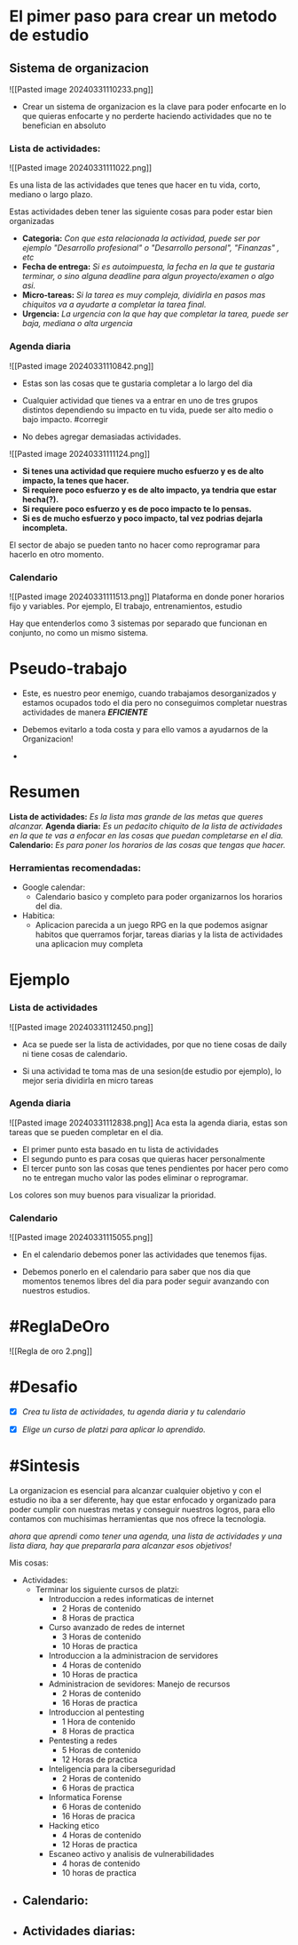 # El pimer paso para crear un metodo de estudio

## Sistema de organizacion
![[Pasted image 20240331110233.png]]
- Crear un sistema de organizacion es la clave para poder enfocarte en lo que quieras enfocarte y no perderte haciendo actividades que no te benefician en absoluto
### Lista de actividades:
![[Pasted image 20240331111022.png]]

Es una lista de las actividades que tenes que hacer en tu vida, corto, mediano o largo plazo.

Estas actividades deben tener las siguiente cosas para poder estar bien organizadas
- **Categoria:**
	*Con que esta relacionada la actividad, puede ser por ejemplo "Desarrollo profesional" o "Desarrollo personal", "Finanzas" , etc*
- **Fecha de entrega:**
	*Si es autoimpuesta, la fecha en la que te gustaria terminar, o sino alguna deadline para algun proyecto/examen  o algo asi.*
- **Micro-tareas:**
	*Si la tarea es muy compleja, dividirla en pasos mas chiquitos va a ayudarte a completar la tarea final.*
- **Urgencia:**
	*La urgencia con la que hay que completar la tarea, puede ser baja, mediana o alta urgencia*



### Agenda diaria
![[Pasted image 20240331110842.png]]

- Estas son las cosas que te gustaria completar a lo largo del dia 

- Cualquier actividad que tienes va a entrar en uno de tres grupos distintos dependiendo su impacto en tu vida, puede ser alto medio o bajo impacto. #corregir

- No debes agregar demasiadas actividades.

![[Pasted image 20240331111124.png]]

- **Si tenes una actividad que requiere mucho esfuerzo y es de alto impacto, la tenes que hacer.**
- **Si requiere poco esfuerzo y es de alto impacto, ya tendria que estar hecha(?).**
- **Si requiere poco esfuerzo y es de poco impacto te lo pensas.**
- **Si es de mucho esfuerzo y poco impacto, tal vez podrias dejarla incompleta.**

El sector de abajo se pueden tanto no hacer como reprogramar para hacerlo en otro momento.

### Calendario
![[Pasted image 20240331111513.png]]
Plataforma en donde poner horarios fijo y variables. 
Por ejemplo, El trabajo, entrenamientos, estudio


Hay que entenderlos como 3 sistemas por separado que funcionan en conjunto, no como un mismo sistema.
# Pseudo-trabajo

- Este, es nuestro peor enemigo, cuando trabajamos desorganizados y estamos ocupados todo el dia pero no conseguimos completar nuestras actividades de manera ***EFICIENTE***

- Debemos evitarlo a toda costa y para ello vamos a ayudarnos de la Organizacion!
- 
# Resumen
**Lista de actividades:**
*Es la lista mas grande de las metas que queres alcanzar.*
**Agenda diaria:**
*Es un pedacito chiquito de la lista de actividades en la que te vas a enfocar en las cosas que puedan completarse en el dia.*
**Calendario:**
*Es para poner los horarios de las cosas que tengas que hacer.*

### Herramientas recomendadas:
- Google calendar:
	- Calendario basico y completo para poder organizarnos los horarios del dia.
- Habitica:
	- Aplicacion parecida a un juego RPG en la que podemos asignar habitos que querramos forjar, tareas diarias y la lista de actividades una aplicacion muy completa

# **Ejemplo**
### Lista de actividades

![[Pasted image 20240331112450.png]]

- Aca se puede ser la lista de actividades, por que no tiene cosas de daily ni tiene cosas de calendario.

- Si una actividad te toma mas de una sesion(de estudio por ejemplo), lo mejor seria dividirla en micro tareas

### Agenda diaria
![[Pasted image 20240331112838.png]]
Aca esta la agenda diaria, estas son tareas que se pueden completar en el dia.
- El primer punto esta basado en tu lista de actividades
- El segundo punto es para cosas que quieras hacer personalmente
- El tercer punto son las cosas que tenes pendientes por hacer pero como no te entregan mucho valor las podes eliminar o reprogramar.

Los colores son muy buenos para visualizar la prioridad.

### Calendario
![[Pasted image 20240331115055.png]]

- En el calendario debemos poner las actividades que tenemos fijas.

- Debemos ponerlo en el calendario para saber que nos dia que momentos tenemos libres del dia para poder seguir avanzando con nuestros estudios.

# #ReglaDeOro 
![[Regla de oro 2.png]]

# #Desafio 

- [x] *Crea tu lista de actividades, tu agenda diaria y tu calendario*

- [x] *Elige un curso de platzi para aplicar lo aprendido.*

# #Sintesis  

La organizacion es esencial para alcanzar cualquier objetivo y con el estudio no iba a ser diferente, hay que estar enfocado y organizado para poder cumplir con nuestras metas y conseguir nuestros logros, para ello contamos con muchisimas herramientas que nos ofrece la tecnologia.

*ahora que aprendi como tener una agenda, una lista de actividades y una lista diara, hay que prepararla para alcanzar esos objetivos!*

Mis cosas:

- Actividades:
	- Terminar los siguiente cursos de platzi:
		- Introduccion a redes informaticas de internet
			- 2 Horas de contenido
			- 8 Horas de practica
		- Curso avanzado de redes de internet
			- 3 Horas de contenido 
			- 10 Horas de practica
		- Introduccion a la administracion de servidores
			- 4 Horas de contenido
			- 10 Horas de practica
		- Administracion de sevidores: Manejo de recursos
			- 2 Horas de contenido
			- 16 Horas de practica 
		- Introduccion al pentesting
			- 1 Hora de contenido
			- 8 Horas de practica
		- Pentesting a redes
			- 5 Horas de contenido
			- 12 Horas de practica
		- Inteligencia para la ciberseguridad
			- 2 Horas de contenido
			- 6 Horas de practica
		- Informatica Forense
			- 6 Horas de contenido
			- 16 Horas de pracica
		- Hacking etico
			- 4 Horas de contenido
			- 12 Horas de practica
		- Escaneo activo y analisis de vulnerabilidades 
			- 4 horas de contenido
			- 10 horas de practica
- Calendario:
	- 
- Actividades diarias:
	- 
